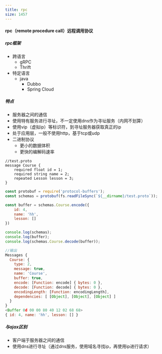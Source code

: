 ```yaml
---
title: rpc
size: 1457
---
```

#### rpc（remote procedure call）远程调用协议

##### rpc框架
- 跨语言
	- gRPC
	- Thrift
- 特定语言
	- java
	    - Dubbo
	    - Spring Cloud

##### 特点
- 服务器之间的通信
- 使用特有服务进行寻址，不一定使用dns作为寻址服务（内网不划算）
- 使用vip（虚拟ip）等标识符，到寻址服务器获取真正的ip
- 处于应用层，一般不使用http，基于tcp或udp
- 二进制协议
	- 更小的数据体积
	- 更快的编解码速率


```
//test.proto
message Course {
    required float id = 1;
    required string name = 2;
    repeated Lesson lesson = 3;
}
```

```javascript
const protobuf = require('protocol-buffers');
const schemas = protobuf(fs.readFileSync(`${__dirname}/test.proto`));

const buffer = schemas.Course.encode({
    id: 4,
    name: 'hh',
    lesson: []
})

console.log(schemas);
console.log(buffer);
console.log(schemas.Course.decode(buffer));

//输出
Messages {
  Course: {
    type: 2,
    message: true,
    name: 'Course',
    buffer: true,
    encode: [Function: encode] { bytes: 0 },
    decode: [Function: decode] { bytes: 0 },
    encodingLength: [Function: encodingLength],
    dependencies: [ [Object], [Object], [Object] ]
  }
}
<Buffer 0d 00 00 80 40 12 02 68 68>
{ id: 4, name: 'hh', lesson: [] }
```

##### 与ajax区别
- 客户端于服务器之间的通信
- 使用dns进行寻址（通过dns服务，使用域名寻找ip，再使用ip进行请求）
